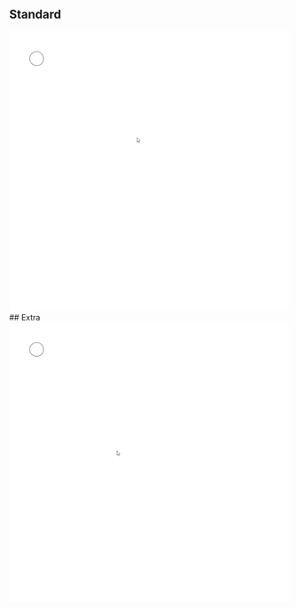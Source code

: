 ## Standard
<img src="2.gif" alt="There is no alt">
## Extra
<img src="3.gif" alt="There is no alt">